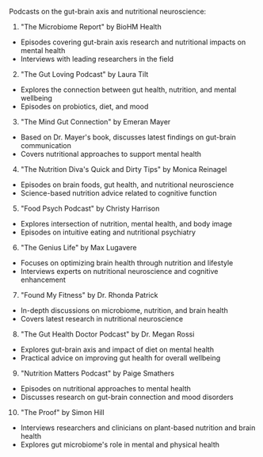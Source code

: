 Podcasts on the gut-brain axis and nutritional neuroscience:

1. "The Microbiome Report" by BioHM Health
- Episodes covering gut-brain axis research and nutritional impacts on mental health
- Interviews with leading researchers in the field

2. "The Gut Loving Podcast" by Laura Tilt
- Explores the connection between gut health, nutrition, and mental wellbeing
- Episodes on probiotics, diet, and mood

3. "The Mind Gut Connection" by Emeran Mayer
- Based on Dr. Mayer's book, discusses latest findings on gut-brain communication
- Covers nutritional approaches to support mental health

4. "The Nutrition Diva's Quick and Dirty Tips" by Monica Reinagel
- Episodes on brain foods, gut health, and nutritional neuroscience
- Science-based nutrition advice related to cognitive function

5. "Food Psych Podcast" by Christy Harrison
- Explores intersection of nutrition, mental health, and body image
- Episodes on intuitive eating and nutritional psychiatry

6. "The Genius Life" by Max Lugavere
- Focuses on optimizing brain health through nutrition and lifestyle
- Interviews experts on nutritional neuroscience and cognitive enhancement

7. "Found My Fitness" by Dr. Rhonda Patrick
- In-depth discussions on microbiome, nutrition, and brain health
- Covers latest research in nutritional neuroscience

8. "The Gut Health Doctor Podcast" by Dr. Megan Rossi
- Explores gut-brain axis and impact of diet on mental health
- Practical advice on improving gut health for overall wellbeing

9. "Nutrition Matters Podcast" by Paige Smathers
- Episodes on nutritional approaches to mental health
- Discusses research on gut-brain connection and mood disorders

10. "The Proof" by Simon Hill
- Interviews researchers and clinicians on plant-based nutrition and brain health
- Explores gut microbiome's role in mental and physical health
